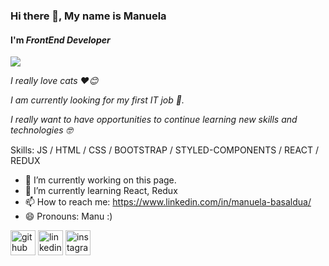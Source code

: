 ### Hi there 👋, My name is Manuela
#### **I'm** ***FrontEnd Developer***
<img src="https://media.giphy.com/media/SScTyz7dQ0Gf7c9dZ9/giphy.gif" />


*I really love cats ❤️😊*

*I am currently looking for my first IT job 🚀.*

*I really want to have opportunities to continue learning new skills and technologies 🤓*

Skills:   JS / HTML / CSS / BOOTSTRAP / STYLED-COMPONENTS / REACT / REDUX 

- 🔭 I’m currently working on this page. 
- 🌱 I’m currently learning React, Redux
- 📫 How to reach me: https://www.linkedin.com/in/manuela-basaldua/ 
- 😄 Pronouns: Manu :) 


[<img src='https://cdn.jsdelivr.net/npm/simple-icons@3.0.1/icons/github.svg' alt='github' height='40' >](https://github.com/ManuBasaldua) [<img src='https://cdn.jsdelivr.net/npm/simple-icons@3.0.1/icons/linkedin.svg' alt='linkedin' height='40' >](https://www.linkedin.com/in/manuela-basaldua/) [<img src='https://cdn.jsdelivr.net/npm/simple-icons@3.0.1/icons/instagram.svg' alt='instagram' height='40'>](https://www.instagram.com/manu_basaldua17/)  



